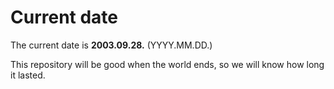 # Current date

The current date is **2003.09.28.** (YYYY.MM.DD.)

This repository will be good when the world ends, so we will know how long it lasted.